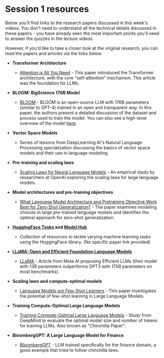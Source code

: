# Session 1 resources

Below you'll find links to the research papers discussed in this week's videos. You don't need to understand all the technical details discussed in these papers - you have already seen the most important points you'll need to answer the quizzes in the lecture videos.

However, if you'd like to take a closer look at the original research, you can read the papers and articles via the links below.

- **Transformer Architecture**
    - [Attention is All You Need](https://arxiv.org/abs/1706.03762) - This paper introduced the Transformer architecture, with the core "self-attention" mechanism. This article was the foundation for LLMs.

- **BLOOM: BigScience 176B Model**
    - [BLOOM](https://arxiv.org/abs/2211.05100) - BLOOM is an open-source LLM with 176B parameters (similar to GPT-4) trained in an open and transparent way. In this paper, the authors present a detailed discussion of the dataset and process used to train the model. You can also see a high-level overview of the model [here](https://bigscience.notion.site/BLOOM-BigScience-176B-Model-ad073ca07cdf479398d5f95d88e218c4/).

- **Vector Space Models**
    - Series of lessons from DeepLearning.AI's Natural Language Processing specialization discussing the basics of vector space models and their use in language modeling.

- **Pre-training and scaling laws**
    - [Scaling Laws for Neural Language Models](https://arxiv.org/abs/2001.08361) - An empirical study by researchers at OpenAI exploring the scaling laws for large language models.

- **Model architectures and pre-training objectives**
    - [What Language Model Architecture and Pretraining Objective Work Best for Zero-Shot Generalization?](https://arxiv.org/pdf/2204.05832.pdf) - The paper examines modeling choices in large pre-trained language models and identifies the optimal approach for zero-shot generalization.

- **[HuggingFace Tasks](https://huggingface.co/tasks) and [Model Hub](https://huggingface.co/models)**
    - Collection of resources to tackle varying machine learning tasks using the HuggingFace library. (No specific paper link provided)

- **[LLaMA: Open and Efficient Foundation Language Models](https://arxiv.org/pdf/2302.13971.pdf)**
    - [LLaMA](https://arxiv.org/abs/2105.15178) - Article from Meta AI proposing Efficient LLMs (their model with 13B parameters outperforms GPT3 with 175B parameters on most benchmarks).

- **Scaling laws and compute-optimal models**
    - [Language Models are Few-Shot Learners](https://arxiv.org/pdf/2005.14165.pdf) - This paper investigates the potential of few-shot learning in Large Language Models.

- **Training Compute-Optimal Large Language Models**
    - [Training Compute-Optimal Large Language Models](https://arxiv.org/pdf/2203.15556.pdf) - Study from DeepMind to evaluate the optimal model size and number of tokens for training LLMs. Also known as "Chinchilla Paper".

- **BloombergGPT: A Large Language Model for Finance**
    - [BloombergGPT](https://arxiv.org/pdf/2303.17564.pdf) - LLM trained specifically for the finance domain, a good example that tried to follow chinchilla laws.